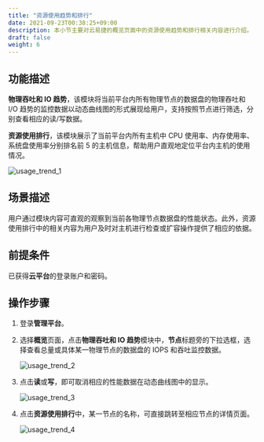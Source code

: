 ```yaml
---
title: "资源使用趋势和排行"
date: 2021-09-23T00:38:25+09:00
description: 本小节主要对云易捷的概览页面中的资源使用趋势和排行相关内容进行介绍。
draft: false
weight: 6
---
```


## 功能描述

**物理吞吐和 IO 趋势**，该模块将当前平台内所有物理节点的数据盘的物理吞吐和 I/O 趋势的监控数据以动态曲线图的形式展现给用户，支持按照节点进行筛选，分别查看相应的读/写数据。

**资源使用排行**，该模块展示了当前平台内所有主机中 CPU 使用率、内存使用率、系统盘使用率分别排名前 5 的主机信息，帮助用户直观地定位平台内主机的使用情况。

![usage_trend_1](../_images/usage_trend_1.png)

## 场景描述

用户通过模块内容可直观的观察到当前各物理节点数据盘的性能状态。此外，资源使用排行中的相关内容为用户及时对主机进行检查或扩容操作提供了相应的依据。

## 前提条件

已获得**云平台**的登录账户和密码。

## 操作步骤

1. 登录**管理平台**。

2. 选择**概览**页面，点击**物理吞吐和 IO 趋势**模块中，**节点**标题旁的下拉选框，选择查看总量或具体某一物理节点的数据盘的 IOPS 和吞吐监控数据。

   ![usage_trend_2](../_images/usage_trend_2.png)

3. 点击**读**或**写**，即可取消相应的性能数据在动态曲线图中的显示。
   
   ![usage_trend_3](../_images/usage_trend_3.png)

4. 点击**资源使用排行**中，某一节点的名称，可直接跳转至相应节点的详情页面。

   ![usage_trend_4](../_images/usage_trend_4.png)







